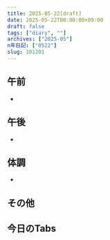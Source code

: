 ```yaml
---
title: 2025-05-22[draft]
date: 2025-05-22T00:00:00+09:00
draft: false
tags: ["diary", ""]
archives: ["2025-05"]
n年日記: ["0522"]
slug: 101201
---
```

## 午前
- 
## 午後
- 
## 体調
- 
## その他
## 今日のTabs